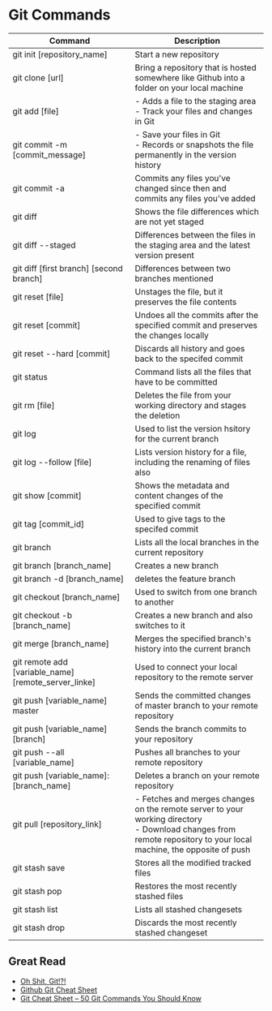 # Git Commands

<table>
   <thead>
      <tr>
         <th>Command</th>
         <th>Description</th>
      </tr>
   </thead>
   <tbody>
      <tr>
         <td>git init [repository_name]</td>
         <td>Start a new repository</td>
      </tr>
      <tr>
         <td>git clone [url]</td>
         <td>Bring a repository that is hosted somewhere like Github into a folder on your local machine</td>
      </tr>
      <tr>
         <td>git add [file]</td>
         <td>
            - Adds a file to the staging area <br/>
            - Track your files and changes in Git
         </td>
      </tr>
      <tr>
         <td>git commit -m [commit_message]</td>
         <td>
            - Save your files in Git <br>
            - Records or snapshots the file permanently in the version history
         </td>
      </tr>
      <tr>
         <td>git commit -a</td>
         <td>Commits any files you've changed since then and commits any files you've added</td>
      </tr>
      <tr>
         <td>git diff</td>
         <td>Shows the file differences which are not yet staged</td>
      </tr>
      <tr>
         <td>git diff --staged</td>
         <td>Differences between the files in the staging area and the latest version present</td>
      </tr>
      <tr>
         <td>git diff [first branch] [second branch]</td>
         <td>Differences between two branches mentioned</td>
      </tr>
      <tr>
         <td>git reset [file]</td>
         <td>Unstages the file, but it preserves the file contents</td>
      </tr>
      <tr>
         <td>git reset [commit]</td>
         <td>Undoes all the commits after the specified commit and preserves the changes locally</td>
      </tr>
      <tr>
         <td>git reset --hard [commit]</td>
         <td>Discards all history and goes back to the specifed commit</td>
      </tr>
      <tr>
         <td>git status</td>
         <td>Command lists all the files that have to be committed</td>
      </tr>
      <tr>
         <td>git rm [file]</td>
         <td>Deletes the file from your working directory and stages the deletion</td>
      </tr>
      <tr>
         <td>git log</td>
         <td>Used to list the version hsitory for the current branch</td>
      </tr>
      <tr>
         <td>git log --follow [file]</td>
         <td>Lists version history for a file, including the renaming of files also</td>
      </tr>
      <tr>
         <td>git show [commit]</td>
         <td>Shows the metadata and content changes of the specified commit</td>
      </tr>
      <tr>
         <td>git tag [commit_id]</td>
         <td>Used to give tags to the specifed commit</td>
      </tr>
      <tr>
         <td>git branch</td>
         <td>Lists all the local branches in the current repository</td>
      </tr>
      <tr>
         <td>git branch [branch_name]</td>
         <td>Creates a new branch</td>
      </tr>
      <tr>
         <td>git branch -d [branch_name]</td>
         <td>deletes the feature branch</td>
      </tr>
      <tr>
         <td>git checkout [branch_name]</td>
         <td>Used to switch from one branch to another</td>
      </tr>
      <tr>
         <td>git checkout -b [branch_name]</td>
         <td>Creates a new branch and also switches to it</td>
      </tr>
      <tr>
         <td>git merge [branch_name]</td>
         <td>Merges the specified branch's history into the current branch</td>
      </tr>
      <tr>
         <td>git remote add [variable_name] [remote_server_linke]</td>
         <td>Used to connect your local repository to the remote server</td>
      </tr>
      <tr>
         <td>git push [variable_name] master</td>
         <td>Sends the committed changes of master branch to your remote repository</td>
      </tr>
      <tr>
         <td>git push [variable_name] [branch]</td>
         <td>Sends the branch commits to your repository</td>
      </tr>
      <tr>
         <td>git push --all [variable_name]</td>
         <td>Pushes all branches to your remote repository</td>
      </tr>
      <tr>
         <td>git push [variable_name]:[branch_name]</td>
         <td>Deletes a branch on your remote repository</td>
      </tr>
      <tr>
         <td>git pull [repository_link]</td>
         <td>
            - Fetches and merges changes on the remote server to your working directory <br>
            - Download changes from remote repository to your local machine, the opposite of push
         </td>
      </tr>
      <tr>
         <td>git stash save</td>
         <td>Stores all the modified tracked files</td>
      </tr>
      <tr>
         <td>git stash pop</td>
         <td>Restores the most recently stashed files</td>
      </tr>
      <tr>
         <td>git stash list</td>
         <td>Lists all stashed changesets</td>
      </tr>
      <tr>
         <td>git stash drop</td>
         <td>Discards the most recently stashed changeset</td>
      </tr>
   </tbody>
</table>

## Great Read
* [Oh Shit, Git!?!](https://ohshitgit.com/)
* [Github Git Cheat Sheet](https://training.github.com/downloads/github-git-cheat-sheet/)
* [Git Cheat Sheet – 50 Git Commands You Should Know](https://www.freecodecamp.org/news/git-cheat-sheet/)